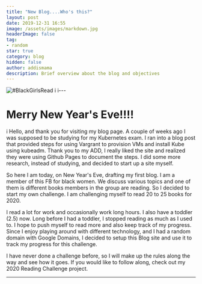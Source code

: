 ```yaml
---
title: "New Blog....Who's this?"
layout: post
date: 2019-12-31 16:55
image: /assets/images/markdown.jpg
headerImage: false
tag:
- random
star: true
category: blog
hidden: false
author: addismama
description: Brief overview about the blog and objectives
---
```


![#BlackGirlsRead](https://images.hellogiggles.com/uploads/2018/09/10123217/black-girls-read-featured.jpg)
i
i---
# Merry New Year's Eve!!!!
i
Hello, and thank you for visiting my blog page. A couple of weeks ago I was supposed
to be studying for my Kubernetes exam. I ran into a blog post that provided steps for
using Vargrant to provision VMs and install Kube using kubeadm. Thank you to my ADD,
I really liked the site and realized they were using Github Pages to document the steps.
I did some more research, instead of studying, and decided to start up a site myself.

So here I am today, on New Year's Eve, drafting my first blog. I am a member of this FB
for black women. We discuss various topics and one of them is different books members in
the group are reading. So I decided to start my own challenge. I am challenging myself to
read 20 to 25 books for 2020.

I read a lot for work and occasionally work long hours. I also have a toddler (2.5) now. Long
before I had a toddler, I stopped reading as much as I used to. I hope to push myself to
read more and also keep track of my progress. Since I enjoy playing around with different
technology, and I had a random domain with Google Domains, I decided to setup this Blog
site and use it to track my progress for this challenge.

I have never done a challenge before, so I will make up the rules along the way and see
how it goes. If you would like to follow along, check out my 2020 Reading Challenge project.

---
